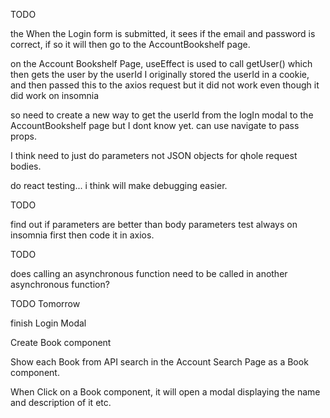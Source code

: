 TODO

the When the Login form is submitted, it sees if the email and password is correct, if so it will then
go to the AccountBookshelf page.

on the Account Bookshelf Page, useEffect is used to call getUser() which then gets the user by the userId
I originally stored the userId in a cookie, and then passed this to the axios request but it did not work
even though it did work on insomnia

so need to create a new way to get the userId from the logIn modal to the AccountBookshelf page but I dont know yet. can use
navigate to pass props.

I think need to just do parameters not JSON objects for qhole request bodies.

do react testing... i think will make debugging easier.

TODO

find out if parameters are better than body parameters
test always on insomnia first
then code it in axios.

TODO

does calling an asynchronous function need to be called in another asynchronous function?

TODO Tomorrow

finish Login Modal

Create Book component

Show each Book from API search in the Account Search Page as a Book component.

When Click on a Book component, it will open a modal displaying the name and description of it etc.
